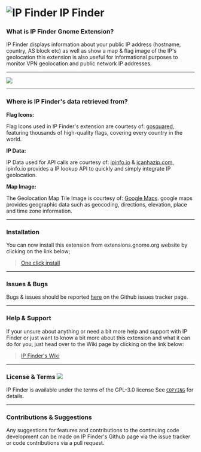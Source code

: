 # ![IP Finder](https://gitlab.com/LinxGem33/IP-Finder/raw/master/screens/ip-address3.png) IP Finder

### What is IP Finder Gnome Extension?

IP Finder displays information about your public IP address (hostname, country, AS block etc) as well as show a map & flag image of the IP's geolocation this extension is also useful for informational purposes to monitor VPN geolocation and public network IP addresses.

-----

![](https://gitlab.com/LinxGem33/IP-Finder/raw/master/screens/ipd.png)

-----

### Where is IP Finder's data retrieved from?

**Flag Icons:** 

Flag Icons used in IP Finder's extension are courtesy of: [gosquared](https://github.com/gosquared/flags), 
featuring thousands of high-quality flags, covering every country in the world.

**IP Data:** 

IP Data used for API calls are courtesy of: [ipinfo.io](http://ipinfo.io/) & [icanhazip.com](http://icanhazip.com), ipinfo.io provides a IP lookup API to quickly and simply integrate IP geolocation.

**Map Image:** 

The Geolocation Map Tile Image is courtesy of: [Google Maps](https://www.google.com/maps). google maps provides geographic data such as geocoding, directions, elevation, place and time zone information.

-----

### Installation

You can now install this extension from extensions.gnome.org website by clicking on the link below; 

> [One click install](https://extensions.gnome.org/extension/1190/ip-finder/)

-----

### Issues & Bugs

Bugs & issues should be reported [here](https://gitlab.com/LinxGem33/IP-Finder/issues) on the Github issues tracker page.

-----

### Help & Support

If your unsure about anything or need a bit more help and support with IP Finder or just want to know a bit more about this extension and what it can do for you, just head over to the Wiki page by clicking on the link below:

> [IP Finder's Wiki](https://github.com/LinxGem33/IP-Finder/wiki)

-----

### License & Terms ![](https://gitlab.com/LinxGem33/IP-Finder/blob/master/screens/Copyleft-16.png)

IP Finder is available under the terms of the GPL-3.0 license See [`COPYING`](https://gitlab.com/LinxGem33/IP-Finder/blob/master/COPYING) for details.

----- 

### Contributions & Suggestions

Any suggestions for features and contributions to the continuing code development can be made on IP Finder's Github page via the issue tracker or code contributions via a pull request.
